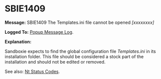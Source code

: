 # SBIE1409

**Message:** SBIE1409 The Templates.ini file cannot be opened _[xxxxxxxx]_

**Logged To:** [Popup Message Log](PopupMessageLog).

**Explanation:**

Sandboxie expects to find the global configuration file _Templates.ini_ in its installation folder. This file should be considered a stock part of the installation and should not be edited or removed.

See also: [Nt Status Codes](NtStatusCodes).
